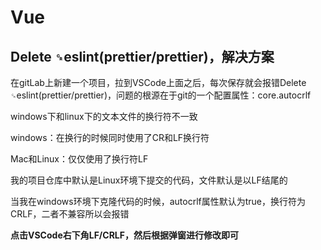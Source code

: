 # Vue

## Delete `␍`eslint(prettier/prettier)，解决方案

在gitLab上新建一个项目，拉到VSCode上面之后，每次保存就会报错Delete `␍`eslint(prettier/prettier)，问题的根源在于git的一个配置属性：core.autocrlf

windows下和linux下的文本文件的换行符不一致

windows：在换行的时候同时使用了CR和LF换行符

Mac和Linux：仅仅使用了换行符LF

我的项目仓库中默认是Linux环境下提交的代码，文件默认是以LF结尾的

当我在windows环境下克隆代码的时候，autocrlf属性默认为true，换行符为CRLF，二者不兼容所以会报错

**点击VSCode右下角LF/CRLF，然后根据弹窗进行修改即可**